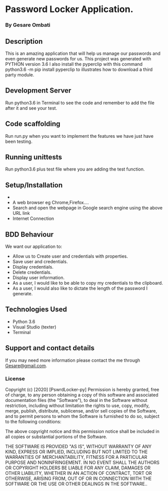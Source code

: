 # Password Locker Application.
### By **Gesare Ombati**

## Description
This is an amazing application that will help us manage our passwords and even generate new passwords for us.
This project was generated with PYTHON version 3.6 I also install the pyperclip with this command python3.6 -m pip install pyperclip to illustrates how to download a third party module.

## Development Server
Run python3.6 in Terminal to see the code and remember to add the file after it and see your test.

## Code scaffolding
Run run.py when you want to implement the features we have just have been testing.

## Running unittests
Run python3.6 plus test file where you are adding the test function.

## Setup/Installation 
* 
* A web browser eg Chrome,Firefox....
* Search and open the webpage in Google search engine using the above URL link
* Internet Connection 

## BDD Behaviour
We want our application to:

* Allow us to Create user and credentials with properties.
* Save user and credentials.
* Display credentials.
* Delete credentials.
* Display user information.
* As a user, I would like to be able to copy my credentials to the clipboard.
* As a user, I would also like to dictate the length of the password I generate.

## Technologies Used
* Python 3.6
* Visual Studio (texter)
* Terminal


## Support and contact details
If you may need more information please contact the me through Gesare@gmail.com.
### License
Copyright (c) [2020] [PswrdLocker-py] Permission is hereby granted, free of charge, to any person obtaining a copy of this software and associated documentation files (the "Software"), to deal in the Software without restriction, including without limitation the rights to use, copy, modify, merge, publish, distribute, sublicense, and/or sell copies of the Software, and to permit persons to whom the Software is furnished to do so, subject to the following conditions:

The above copyright notice and this permission notice shall be included in all copies or substantial portions of the Software.

THE SOFTWARE IS PROVIDED "AS IS", WITHOUT WARRANTY OF ANY KIND, EXPRESS OR IMPLIED, INCLUDING BUT NOT LIMITED TO THE WARRANTIES OF MERCHANTABILITY, FITNESS FOR A PARTICULAR PURPOSE AND NONINFRINGEMENT. IN NO EVENT SHALL THE AUTHORS OR COPYRIGHT HOLDERS BE LIABLE FOR ANY CLAIM, DAMAGES OR OTHER LIABILITY, WHETHER IN AN ACTION OF CONTRACT, TORT OR OTHERWISE, ARISING FROM, OUT OF OR IN CONNECTION WITH THE SOFTWARE OR THE USE OR OTHER DEALINGS IN THE SOFTWARE..
